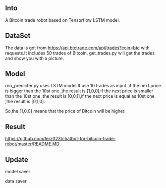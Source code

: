 

##  Into
A Bitcoin trade robot based on Tensorflow LSTM model.

##  DataSet
The data is got from https://api.btctrade.com/api/trades?coin=btc with requests.It includes 50 trades of Bitcoin.
get_trades.py will get the trades and show you with a picture.


##  Model
rnn_predicter.py uses LSTM model.It use 10 trades as input ,if the next price is bigger than the 10st one ,the result is [1,0,0],if the next price is smaller than the 10st one ,the result is [0,0,1],if the next price is equal as 10st one ,the result is [0,1,0].

So,the [1,0,0] means that the price of Bitcoin will be higher.

##  Result
https://github.com/ferzl123/chatbot-for-bitcoin-trade-robot/master/README.MD

## Update

model saver

data saver
